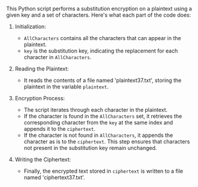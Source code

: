 This Python script performs a substitution encryption on a plaintext using a given key and a set of characters. Here's what each part of the code does:

1. Initialization: 
   - `AllCharacters` contains all the characters that can appear in the plaintext.
   - `key` is the substitution key, indicating the replacement for each character in `AllCharacters`.

2. Reading the Plaintext:
   - It reads the contents of a file named 'plaintext37.txt', storing the plaintext in the variable `plaintext`.

3. Encryption Process:
   - The script iterates through each character in the plaintext.
   - If the character is found in the `AllCharacters` set, it retrieves the corresponding character from the `key` at the same index and appends it to the `ciphertext`.
   - If the character is not found in `AllCharacters`, it appends the character as is to the `ciphertext`. This step ensures that characters not present in the substitution key remain unchanged.

4. Writing the Ciphertext:
   - Finally, the encrypted text stored in `ciphertext` is written to a file named 'ciphertext37.txt'.
